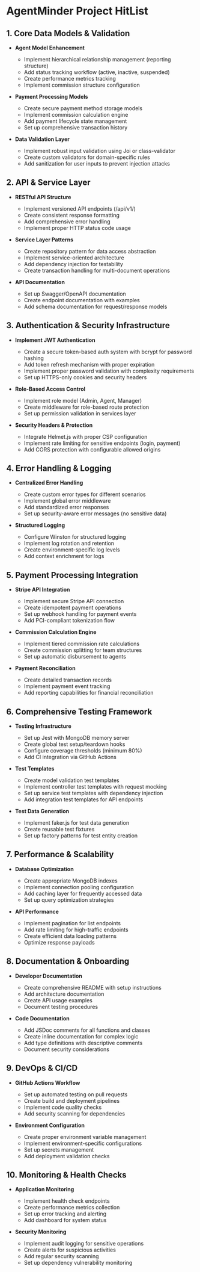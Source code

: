# AgentMinder Project HitList

## 1. Core Data Models & Validation
- **Agent Model Enhancement**
  - Implement hierarchical relationship management (reporting structure)
  - Add status tracking workflow (active, inactive, suspended)
  - Create performance metrics tracking
  - Implement commission structure configuration

- **Payment Processing Models**
  - Create secure payment method storage models
  - Implement commission calculation engine
  - Add payment lifecycle state management
  - Set up comprehensive transaction history

- **Data Validation Layer**
  - Implement robust input validation using Joi or class-validator
  - Create custom validators for domain-specific rules
  - Add sanitization for user inputs to prevent injection attacks

## 2. API & Service Layer
- **RESTful API Structure**
  - Implement versioned API endpoints (/api/v1/)
  - Create consistent response formatting
  - Add comprehensive error handling
  - Implement proper HTTP status code usage

- **Service Layer Patterns**
  - Create repository pattern for data access abstraction
  - Implement service-oriented architecture
  - Add dependency injection for testability
  - Create transaction handling for multi-document operations

- **API Documentation**
  - Set up Swagger/OpenAPI documentation
  - Create endpoint documentation with examples
  - Add schema documentation for request/response models

## 3. Authentication & Security Infrastructure
- **Implement JWT Authentication**
  - Create a secure token-based auth system with bcrypt for password hashing
  - Add token refresh mechanism with proper expiration
  - Implement proper password validation with complexity requirements
  - Set up HTTPS-only cookies and security headers

- **Role-Based Access Control**
  - Implement role model (Admin, Agent, Manager)
  - Create middleware for role-based route protection
  - Set up permission validation in services layer

- **Security Headers & Protection**
  - Integrate Helmet.js with proper CSP configuration
  - Implement rate limiting for sensitive endpoints (login, payment)
  - Add CORS protection with configurable allowed origins

## 4. Error Handling & Logging
- **Centralized Error Handling**
  - Create custom error types for different scenarios
  - Implement global error middleware
  - Add standardized error responses
  - Set up security-aware error messages (no sensitive data)

- **Structured Logging**
  - Configure Winston for structured logging
  - Implement log rotation and retention
  - Create environment-specific log levels
  - Add context enrichment for logs

## 5. Payment Processing Integration
- **Stripe API Integration**
  - Implement secure Stripe API connection
  - Create idempotent payment operations
  - Set up webhook handling for payment events
  - Add PCI-compliant tokenization flow

- **Commission Calculation Engine**
  - Implement tiered commission rate calculations
  - Create commission splitting for team structures
  - Set up automatic disbursement to agents

- **Payment Reconciliation**
  - Create detailed transaction records
  - Implement payment event tracking
  - Add reporting capabilities for financial reconciliation

## 6. Comprehensive Testing Framework
- **Testing Infrastructure**
  - Set up Jest with MongoDB memory server
  - Create global test setup/teardown hooks
  - Configure coverage thresholds (minimum 80%)
  - Add CI integration via GitHub Actions

- **Test Templates**
  - Create model validation test templates
  - Implement controller test templates with request mocking
  - Set up service test templates with dependency injection
  - Add integration test templates for API endpoints

- **Test Data Generation**
  - Implement faker.js for test data generation
  - Create reusable test fixtures
  - Set up factory patterns for test entity creation

## 7. Performance & Scalability
- **Database Optimization**
  - Create appropriate MongoDB indexes
  - Implement connection pooling configuration
  - Add caching layer for frequently accessed data
  - Set up query optimization strategies

- **API Performance**
  - Implement pagination for list endpoints
  - Add rate limiting for high-traffic endpoints
  - Create efficient data loading patterns
  - Optimize response payloads

## 8. Documentation & Onboarding
- **Developer Documentation**
  - Create comprehensive README with setup instructions
  - Add architecture documentation
  - Create API usage examples
  - Document testing procedures

- **Code Documentation**
  - Add JSDoc comments for all functions and classes
  - Create inline documentation for complex logic
  - Add type definitions with descriptive comments
  - Document security considerations

## 9. DevOps & CI/CD
- **GitHub Actions Workflow**
  - Set up automated testing on pull requests
  - Create build and deployment pipelines
  - Implement code quality checks
  - Add security scanning for dependencies

- **Environment Configuration**
  - Create proper environment variable management
  - Implement environment-specific configurations
  - Set up secrets management
  - Add deployment validation checks

## 10. Monitoring & Health Checks
- **Application Monitoring**
  - Implement health check endpoints
  - Create performance metrics collection
  - Set up error tracking and alerting
  - Add dashboard for system status

- **Security Monitoring**
  - Implement audit logging for sensitive operations
  - Create alerts for suspicious activities
  - Add regular security scanning
  - Set up dependency vulnerability monitoring 